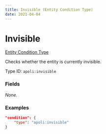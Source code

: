 ```yaml
---
title: Invisible (Entity Condition Type)
date: 2021-04-04
---
```


# Invisible

[Entity Condition Type](../entity_condition_types.md)

Checks whether the entity is currently invisible.

Type ID: `apoli:invisible`

### Fields

_None._

### Examples

```json
"condition": {
    "type": "apoli:invisible"
}
```
